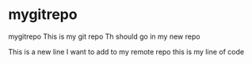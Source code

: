 # mygitrepo
mygitrepo
This is my git repo
Th should go in my new repo 

This is a new line I want to add to my remote repo
 this is my line of code